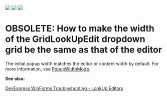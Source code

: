 <!-- default badges list -->
![](https://img.shields.io/endpoint?url=https://codecentral.devexpress.com/api/v1/VersionRange/128621698/17.2.3%2B)
[![](https://img.shields.io/badge/Open_in_DevExpress_Support_Center-FF7200?style=flat-square&logo=DevExpress&logoColor=white)](https://supportcenter.devexpress.com/ticket/details/E1574)
[![](https://img.shields.io/badge/📖_How_to_use_DevExpress_Examples-e9f6fc?style=flat-square)](https://docs.devexpress.com/GeneralInformation/403183)
<!-- default badges end -->
# OBSOLETE: How to make the width of the GridLookUpEdit dropdown grid be the same as that of the editor


The initial popup width matches the editor or content width by default. For more information, see <a href="https://docs.devexpress.com/WindowsForms/DevExpress.XtraEditors.Repository.RepositoryItemBlobBaseEdit.PopupWidthMode">PopupWidthMode</a>.

<b>See also:</b>

[DevExpress WinForms Troubleshooting - LookUp Editors](https://go.devexpress.com/CheatSheets_WinForms_Examples_T929986.aspx)



